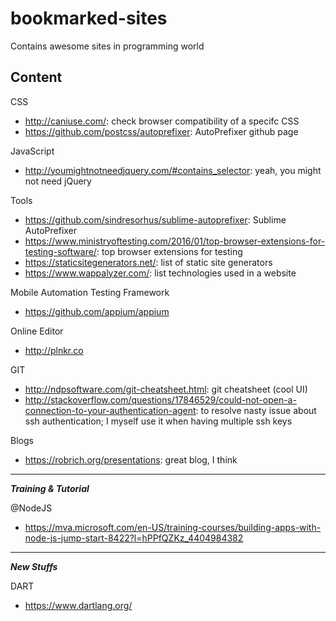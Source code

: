 # bookmarked-sites
Contains awesome sites in programming world

## Content
CSS
- http://caniuse.com/: check browser compatibility of a specifc CSS
- https://github.com/postcss/autoprefixer: AutoPrefixer github page

JavaScript
- http://youmightnotneedjquery.com/#contains_selector: yeah, you might not need jQuery

Tools
- https://github.com/sindresorhus/sublime-autoprefixer: Sublime AutoPrefixer
- https://www.ministryoftesting.com/2016/01/top-browser-extensions-for-testing-software/: top browser extensions for testing
- https://staticsitegenerators.net/: list of static site generators
- https://www.wappalyzer.com/: list technologies used in a website

Mobile Automation Testing Framework
- https://github.com/appium/appium

Online Editor
- http://plnkr.co

GIT
- http://ndpsoftware.com/git-cheatsheet.html: git cheatsheet (cool UI)
- http://stackoverflow.com/questions/17846529/could-not-open-a-connection-to-your-authentication-agent: to resolve nasty issue about ssh authentication; I myself use it when having multiple ssh keys

Blogs
- https://robrich.org/presentations: great blog, I think

---

***Training & Tutorial***

@NodeJS
- https://mva.microsoft.com/en-US/training-courses/building-apps-with-node-js-jump-start-8422?l=hPPfQZKz_4404984382


---
***New Stuffs***

DART
- https://www.dartlang.org/
